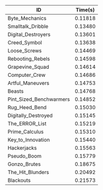 |ID|Time(s)|
|-|-|
|Byte_Mechanics|0.11818|
|Smalltalk_Dribble|0.13480|
|Digital_Destroyers|0.13601|
|Creed_Symbol|0.13638|
|Loose_Screws|0.14469|
|Rebooting_Rebels|0.14598|
|Grapevine_Squad|0.14614|
|Computer_Crew|0.14686|
|Artful_Maneuvers|0.14753|
|Beasts|0.14768|
|Pint_Sized_Benchwarmers|0.14852|
|Rug_Heed_Bend|0.15030|
|Digitally_Destroyed|0.15145|
|The_ERROR_List|0.15219|
|Prime_Calculus|0.15310|
|Key_to_Innovation|0.15440|
|Hackerjacks|0.15563|
|Pseudo_Boom|0.15779|
|Gonzo_Brutes|0.18675|
|The_Hit_Blunders|0.20492|
|Blackouts|0.21573|
